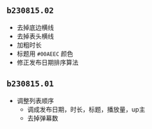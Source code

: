 ## `b230815.02`

- 去掉底边横线
- 去掉表头横线
- 加粗时长
- 标题用 `#00AEEC` 颜色
- 修正发布日期排序算法

## `b230815.01`

- 调整列表顺序
  - 调成发布日期，时长，标题，播放量，up主
  - 去掉弹幕数
